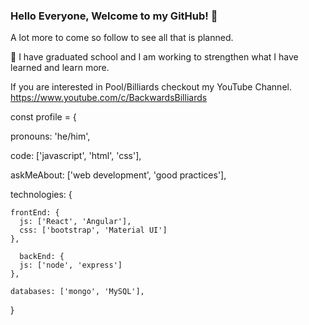### Hello Everyone, Welcome to my GitHub! 👋
A lot more to come so follow to see all that is planned.

🌱 I have graduated school and I am working to strengthen what I have learned and learn more.

If you are interested in Pool/Billiards checkout my YouTube Channel.  https://www.youtube.com/c/BackwardsBilliards

const profile = {

  pronouns: 'he/him',  
  
  code: ['javascript', 'html', 'css'],
  
  askMeAbout: ['web development', 'good practices'],
  
  technologies: {
  
    frontEnd: {
      js: ['React', 'Angular'],
      css: ['bootstrap', 'Material UI']
    },
    
      backEnd: {
      js: ['node', 'express']
    },
    
    databases: ['mongo', 'MySQL'],
}
<!--
**LJMitchellCodes/LJMitchellCodes** is a ✨ _special_ ✨ repository because its `README.md` (this file) appears on your GitHub profile.

Here are some ideas to get you started:

- 🔭 I’m currently working on ...
- 🌱 I’m currently learning ...
- 👯 I’m looking to collaborate on ...
- 🤔 I’m looking for help with ...
- 💬 Ask me about ...
- 📫 How to reach me: ...
- 😄 Pronouns: ...
- ⚡ Fun fact: ...
-->
